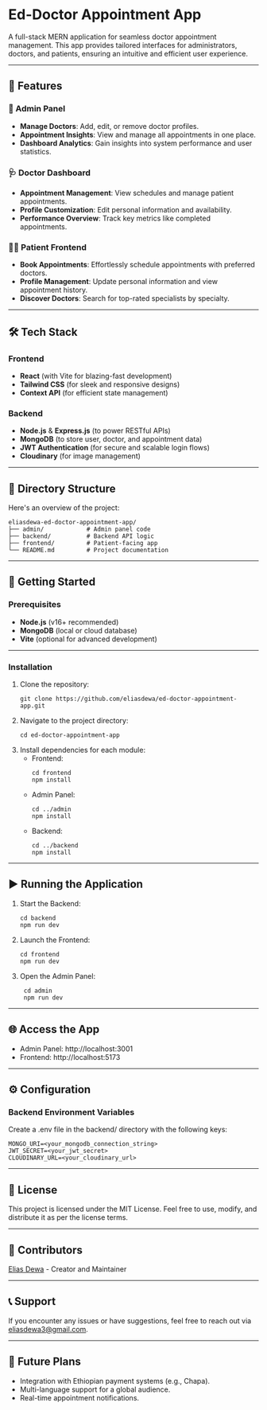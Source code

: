 # Ed-Doctor Appointment App

A full-stack MERN application for seamless doctor appointment management. This app provides tailored interfaces for administrators, doctors, and patients, ensuring an intuitive and efficient user experience.

---

## 🚀 Features

### 🌟 Admin Panel
- **Manage Doctors**: Add, edit, or remove doctor profiles.
- **Appointment Insights**: View and manage all appointments in one place.
- **Dashboard Analytics**: Gain insights into system performance and user statistics.

### 🩺 Doctor Dashboard
- **Appointment Management**: View schedules and manage patient appointments.
- **Profile Customization**: Edit personal information and availability.
- **Performance Overview**: Track key metrics like completed appointments.

### 👩‍⚕️ Patient Frontend
- **Book Appointments**: Effortlessly schedule appointments with preferred doctors.
- **Profile Management**: Update personal information and view appointment history.
- **Discover Doctors**: Search for top-rated specialists by specialty.

---

## 🛠️ Tech Stack

### Frontend
- **React** (with Vite for blazing-fast development)
- **Tailwind CSS** (for sleek and responsive designs)
- **Context API** (for efficient state management)

### Backend
- **Node.js** & **Express.js** (to power RESTful APIs)
- **MongoDB** (to store user, doctor, and appointment data)
- **JWT Authentication** (for secure and scalable login flows)
- **Cloudinary** (for image management)

---

## 📂 Directory Structure

Here's an overview of the project:

```plaintext
eliasdewa-ed-doctor-appointment-app/
├── admin/            # Admin panel code
├── backend/          # Backend API logic
├── frontend/         # Patient-facing app
└── README.md         # Project documentation
```

---

## 🔧 Getting Started

### Prerequisites
- **Node.js** (v16+ recommended)
- **MongoDB** (local or cloud database)
- **Vite** (optional for advanced development)

---

### Installation
1. Clone the repository:
    ```plaintext
   git clone https://github.com/eliasdewa/ed-doctor-appointment-app.git
   ```
2. Navigate to the project directory:
   ```plaintext
   cd ed-doctor-appointment-app
   ```
3. Install dependencies for each module:
   - Frontend:
     ```plaintext
     cd frontend
     npm install
     ```
   - Admin Panel:
     ```plaintext
     cd ../admin
     npm install
     ```
   - Backend:
     ```plaintext
     cd ../backend
     npm install
     ```
     
---

## ▶️ Running the Application
1. Start the Backend:
    ```plaintext
    cd backend
    npm run dev
   ```
2. Launch the Frontend:
   ```plaintext
   cd frontend
   npm run dev
   ```
3. Open the Admin Panel:
   ```plaintext
    cd admin
    npm run dev
   ```

---

## 🌐 Access the App
- Admin Panel: http://localhost:3001
- Frontend: http://localhost:5173

---

## ⚙️ Configuration
### Backend Environment Variables
Create a .env file in the backend/ directory with the following keys:
```plaintext
MONGO_URI=<your_mongodb_connection_string>
JWT_SECRET=<your_jwt_secret>
CLOUDINARY_URL=<your_cloudinary_url>
```
---

## 📜 License
This project is licensed under the MIT License. Feel free to use, modify, and distribute it as per the license terms.

---

## 🙌 Contributors
[Elias Dewa](https://github.com/eliasdewa) - Creator and Maintainer

---

## 📞 Support
If you encounter any issues or have suggestions, feel free to reach out via eliasdewa3@gmail.com.

---

## 🎯 Future Plans
- Integration with Ethiopian payment systems (e.g., Chapa).
- Multi-language support for a global audience.
- Real-time appointment notifications.
